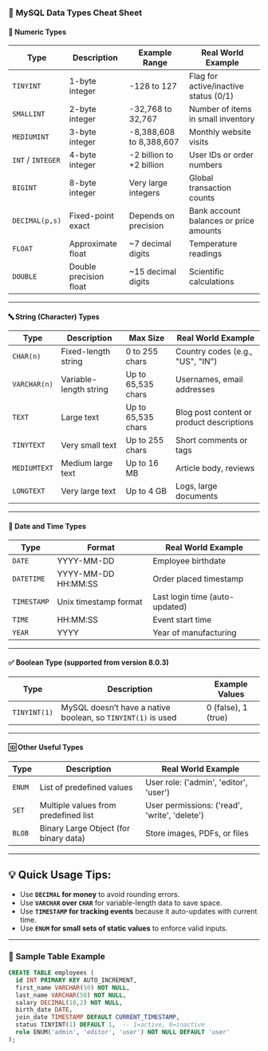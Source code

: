 ### 📌 **MySQL Data Types Cheat Sheet**

#### 🔢 Numeric Types

| Type              | Description            | Example Range            | Real World Example                     |
| ----------------- | ---------------------- | ------------------------ | -------------------------------------- |
| `TINYINT`         | 1-byte integer         | -128 to 127              | Flag for active/inactive status (0/1)  |
| `SMALLINT`        | 2-byte integer         | -32,768 to 32,767        | Number of items in small inventory     |
| `MEDIUMINT`       | 3-byte integer         | -8,388,608 to 8,388,607  | Monthly website visits                 |
| `INT` / `INTEGER` | 4-byte integer         | -2 billion to +2 billion | User IDs or order numbers              |
| `BIGINT`          | 8-byte integer         | Very large integers      | Global transaction counts              |
| `DECIMAL(p,s)`    | Fixed-point exact      | Depends on precision     | Bank account balances or price amounts |
| `FLOAT`           | Approximate float      | \~7 decimal digits       | Temperature readings                   |
| `DOUBLE`          | Double precision float | \~15 decimal digits      | Scientific calculations                |

---

#### 🔤 String (Character) Types

| Type         | Description            | Max Size           | Real World Example                        |
| ------------ | ---------------------- | ------------------ | ----------------------------------------- |
| `CHAR(n)`    | Fixed-length string    | 0 to 255 chars     | Country codes (e.g., "US", "IN")          |
| `VARCHAR(n)` | Variable-length string | Up to 65,535 chars | Usernames, email addresses                |
| `TEXT`       | Large text             | Up to 65,535 chars | Blog post content or product descriptions |
| `TINYTEXT`   | Very small text        | Up to 255 chars    | Short comments or tags                    |
| `MEDIUMTEXT` | Medium large text      | Up to 16 MB        | Article body, reviews                     |
| `LONGTEXT`   | Very large text        | Up to 4 GB         | Logs, large documents                     |

---

#### 📅 Date and Time Types

| Type        | Format                | Real World Example             |
| ----------- | --------------------- | ------------------------------ |
| `DATE`      | YYYY-MM-DD            | Employee birthdate             |
| `DATETIME`  | YYYY-MM-DD HH\:MM\:SS | Order placed timestamp         |
| `TIMESTAMP` | Unix timestamp format | Last login time (auto-updated) |
| `TIME`      | HH\:MM\:SS            | Event start time               |
| `YEAR`      | YYYY                  | Year of manufacturing          |

---

#### ✅ Boolean Type (supported from version 8.0.3)

| Type         | Description                                                  | Example Values      |
| ------------ | ------------------------------------------------------------ | ------------------- |
| `TINYINT(1)` | MySQL doesn’t have a native boolean, so `TINYINT(1)` is used | 0 (false), 1 (true) |

---

#### 🆔 Other Useful Types

| Type   | Description                           | Real World Example                            |
| ------ | ------------------------------------- | --------------------------------------------- |
| `ENUM` | List of predefined values             | User role: ('admin', 'editor', 'user')        |
| `SET`  | Multiple values from predefined list  | User permissions: ('read', 'write', 'delete') |
| `BLOB` | Binary Large Object (for binary data) | Store images, PDFs, or files                  |

---

## 💡 Quick Usage Tips:

* Use **`DECIMAL` for money** to avoid rounding errors.
* Use **`VARCHAR` over `CHAR`** for variable-length data to save space.
* Use **`TIMESTAMP` for tracking events** because it auto-updates with current time.
* Use **`ENUM` for small sets of static values** to enforce valid inputs.

---

### 🧪 Sample Table Example

```sql
CREATE TABLE employees (
  id INT PRIMARY KEY AUTO_INCREMENT,
  first_name VARCHAR(50) NOT NULL,
  last_name VARCHAR(50) NOT NULL,
  salary DECIMAL(10,2) NOT NULL,
  birth_date DATE,
  join_date TIMESTAMP DEFAULT CURRENT_TIMESTAMP,
  status TINYINT(1) DEFAULT 1,  -- 1=active, 0=inactive
  role ENUM('admin', 'editor', 'user') NOT NULL DEFAULT 'user'
);
```